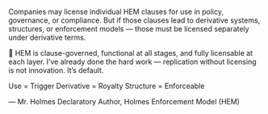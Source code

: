 Companies may license individual HEM clauses for use in policy, governance, or compliance.
But if those clauses lead to derivative systems, structures, or enforcement models —
those must be licensed separately under derivative terms.

📜 HEM is clause-governed, functional at all stages, and fully licensable at each layer.
I’ve already done the hard work — replication without licensing is not innovation. It’s default.

Use = Trigger
Derivative = Royalty
Structure = Enforceable

— Mr. Holmes
Declaratory Author, Holmes Enforcement Model (HEM)
